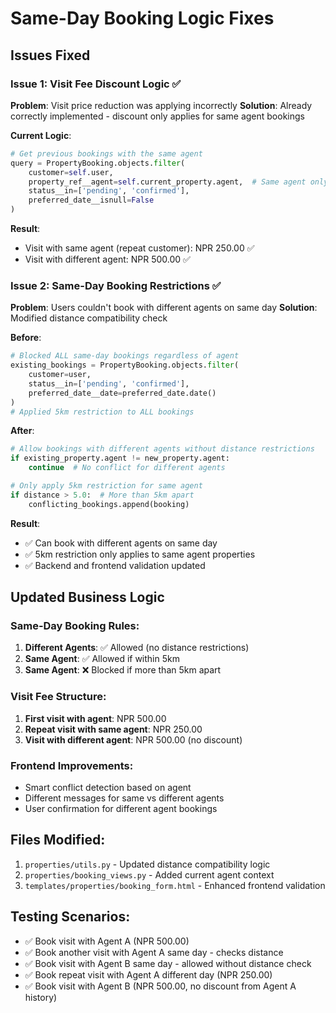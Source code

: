 # Same-Day Booking Logic Fixes

## Issues Fixed

### Issue 1: Visit Fee Discount Logic ✅ 
**Problem**: Visit price reduction was applying incorrectly
**Solution**: Already correctly implemented - discount only applies for same agent bookings

**Current Logic**:
```python
# Get previous bookings with the same agent
query = PropertyBooking.objects.filter(
    customer=self.user,
    property_ref__agent=self.current_property.agent,  # Same agent only
    status__in=['pending', 'confirmed'],
    preferred_date__isnull=False
)
```

**Result**: 
- Visit with same agent (repeat customer): NPR 250.00 ✅
- Visit with different agent: NPR 500.00 ✅

### Issue 2: Same-Day Booking Restrictions ✅
**Problem**: Users couldn't book with different agents on same day
**Solution**: Modified distance compatibility check

**Before**:
```python
# Blocked ALL same-day bookings regardless of agent
existing_bookings = PropertyBooking.objects.filter(
    customer=user,
    status__in=['pending', 'confirmed'],
    preferred_date__date=preferred_date.date()
)
# Applied 5km restriction to ALL bookings
```

**After**:
```python
# Allow bookings with different agents without distance restrictions
if existing_property.agent != new_property.agent:
    continue  # No conflict for different agents

# Only apply 5km restriction for same agent
if distance > 5.0:  # More than 5km apart
    conflicting_bookings.append(booking)
```

**Result**:
- ✅ Can book with different agents on same day
- ✅ 5km restriction only applies to same agent properties  
- ✅ Backend and frontend validation updated

## Updated Business Logic

### Same-Day Booking Rules:
1. **Different Agents**: ✅ Allowed (no distance restrictions)
2. **Same Agent**: ✅ Allowed if within 5km
3. **Same Agent**: ❌ Blocked if more than 5km apart

### Visit Fee Structure:
1. **First visit with agent**: NPR 500.00
2. **Repeat visit with same agent**: NPR 250.00  
3. **Visit with different agent**: NPR 500.00 (no discount)

### Frontend Improvements:
- Smart conflict detection based on agent
- Different messages for same vs different agents
- User confirmation for different agent bookings

## Files Modified:
1. `properties/utils.py` - Updated distance compatibility logic
2. `properties/booking_views.py` - Added current agent context  
3. `templates/properties/booking_form.html` - Enhanced frontend validation

## Testing Scenarios:
- ✅ Book visit with Agent A (NPR 500.00)
- ✅ Book another visit with Agent A same day - checks distance
- ✅ Book visit with Agent B same day - allowed without distance check  
- ✅ Book repeat visit with Agent A different day (NPR 250.00)
- ✅ Book visit with Agent B (NPR 500.00, no discount from Agent A history)
